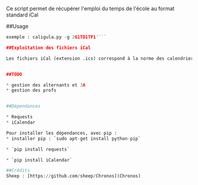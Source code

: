 Ce script permet de récupérer l'emploi du temps de l'école au format standard iCal

##Usage


```caligula.py -g <groupe de TD TP> '
exemple : caligula.py -g 2G1TD1TP1'```

##Exploitation des fichiers iCal

Les fichiers iCal (extension .ics) correspond à la norme des calendriers. Ils peuvent donc être importés sur la pluspart des logiciels d'agenda.


##TODO

* gestion des alternants et 3A
* gestion des profs


##Dépendances

* Requests
* iCalendar

Pour installer les dépendances, avec pip :
* installer pip : `sudo apt-get install python-pip`

* `pip install requests`

* `pip install iCalendar`

##Crédits
Sheep : [https://github.com/sheep/Chronos](Chronos)
